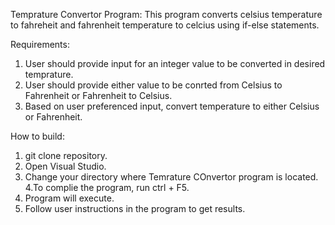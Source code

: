 Temprature Convertor Program: This program converts celsius temperature to fahreheit and fahrenheit temperature to celcius using if-else statements.

Requirements:
1. User should provide input for an integer value to be converted in desired temprature.
2. User should provide either value to be conrted from Celsius to Fahrenheit or Fahrenheit to Celsius.
3. Based on user preferenced input, convert temperature to either Celsius or Fahrenheit.

How to build:
1. git clone repository.
2. Open Visual Studio.
3. Change your directory where Temrature COnvertor program is located.
4.To complie the program, run ctrl + F5.
5. Program will execute. 
6. Follow user instructions in the program to get results.
